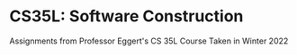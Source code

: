 # CS35L: Software Construction 
Assignments from Professor Eggert's CS 35L Course Taken in Winter 2022
